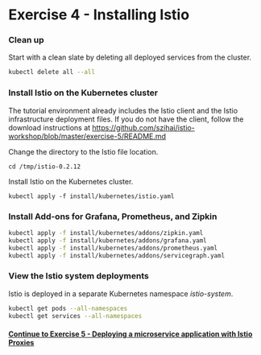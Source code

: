 # Exercise 4 - Installing Istio

### Clean up
 
Start with a clean slate by deleting all deployed services from the cluster.

```sh
kubectl delete all --all
```

### Install Istio on the Kubernetes cluster

The tutorial environment already includes the Istio client and the Istio infrastructure deployment files.
If you do not have the client, follow the download instructions at https://github.com/szihai/istio-workshop/blob/master/exercise-5/README.md

Change the directory to the Istio file location.

```
cd /tmp/istio-0.2.12
```

Install Istio on the Kubernetes cluster.

```
kubectl apply -f install/kubernetes/istio.yaml
```

### Install Add-ons for Grafana, Prometheus, and Zipkin

```sh
kubectl apply -f install/kubernetes/addons/zipkin.yaml
kubectl apply -f install/kubernetes/addons/grafana.yaml
kubectl apply -f install/kubernetes/addons/prometheus.yaml
kubectl apply -f install/kubernetes/addons/servicegraph.yaml
```

### View the Istio system deployments

Istio is deployed in a separate Kubernetes namespace _istio-system_.

```sh
kubectl get pods --all-namespaces
kubectl get services --all-namespaces
```

#### [Continue to Exercise 5 - Deploying a microservice application with Istio Proxies](../exercise-5/README.md)